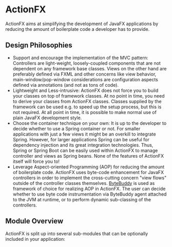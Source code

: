 # ActionFX

ActionFX aims at simplifying the development of JavaFX applications by reducing the amount of boilerplate code a developer has to provide. 

## Design Philosophies
- Support and encourage the implementation of the MVC pattern: Controllers are light-weight, loosely-coupled components that are not dependent on any framework base classes. Views on the other hand are preferably defined via FXML and other concerns like view behavior, main-window/pop-window considerations are configuration aspects defined via annotations (and not as tons of code).
- Lightweight and Less-intrusive: ActionFX does not force you to build your classes on top of framework classes. At no point in time, you need to derive your classes from ActionFX classes. Classes supplied by the framework can be used e.g. to speed up the setup process, but this is not required. At all point in time, it is possible to make normal use of plain JavaFX development style.
- Choose the container technique on your own: It is up to the developer to decide whether to use a Spring container or not. For smaller applications with just a few views it might be an overkill to integrate Spring. However, for larger applications Spring can be useful for dependency injection and its great integration technologies. Thus, Spring or Spring Boot can be easily used within ActionFX to manage controller and views as Spring beans. None of the features of ActionFX itself will force you to!
- Leverage Aspect-oriented Programming (AOP) for reducing the amount of boilerplate code. ActionFX uses byte-code enhancement for JavaFX controllers in order to implement the cross-cutting concern "view flows" outside of the controller classes themselves. [ByteBuddy](https://bytebuddy.net/#/) is used as framework of choice for realizing AOP in ActionFX. The user can decide whether to use byte code instrumentation via ByteBuddy agent attached to the JVM at runtime, or to perform dynamic sub-classing of the controllers.

## Module Overview

ActionFX is split up into several sub-modules that can be optionally included in your application:

